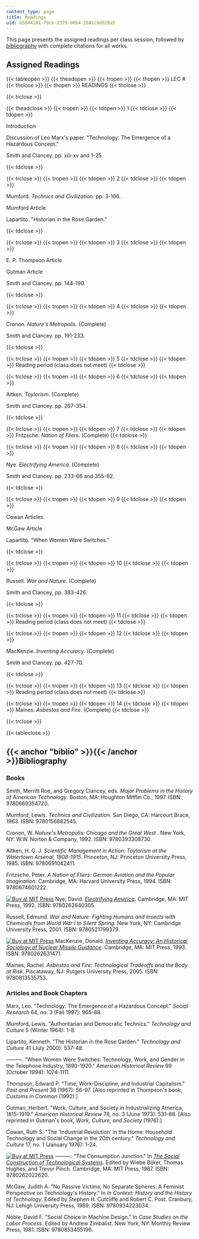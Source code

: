```yaml
---
content_type: page
title: Readings
uid: 65644101-79cb-2379-90b4-2881c0d020a5
---
```


This page presents the assigned readings per class session, followed by [bibliography](#biblio) with complete citations for all works.

Assigned Readings
-----------------

{{< tableopen >}}
{{< theadopen >}}
{{< tropen >}}
{{< thopen >}}
LEC #
{{< thclose >}}
{{< thopen >}}
READINGS
{{< thclose >}}

{{< trclose >}}

{{< theadclose >}}
{{< tropen >}}
{{< tdopen >}}
1
{{< tdclose >}}
{{< tdopen >}}


Introduction

Discussion of Leo Marx's paper. "Technology: The Emergence of a Hazardous Concept."

Smith and Clancey. pp. xiii-xv and 1-25.


{{< tdclose >}}

{{< trclose >}}
{{< tropen >}}
{{< tdopen >}}
2
{{< tdclose >}}
{{< tdopen >}}


Mumford. _Technics and Civilization_. pp. 3-106.

Mumford Article

Lapartito. "Historian in the Rose Garden."


{{< tdclose >}}

{{< trclose >}}
{{< tropen >}}
{{< tdopen >}}
3
{{< tdclose >}}
{{< tdopen >}}


E. P. Thompson Article

Gutman Article

Smith and Clancey. pp. 144-190.


{{< tdclose >}}

{{< trclose >}}
{{< tropen >}}
{{< tdopen >}}
4
{{< tdclose >}}
{{< tdopen >}}


Cronon. _Nature's Metropolis._ (Complete)

Smith and Clancey. pp. 191-233.


{{< tdclose >}}

{{< trclose >}}
{{< tropen >}}
{{< tdopen >}}
5
{{< tdclose >}}
{{< tdopen >}}
Reading period (class does not meet)
{{< tdclose >}}

{{< trclose >}}
{{< tropen >}}
{{< tdopen >}}
6
{{< tdclose >}}
{{< tdopen >}}


Aitken. _Taylorism_. (Complete)

Smith and Clancey. pp. 267-354.


{{< tdclose >}}

{{< trclose >}}
{{< tropen >}}
{{< tdopen >}}
7
{{< tdclose >}}
{{< tdopen >}}
Fritzsche. _Nation of Fliers_. (Complete)
{{< tdclose >}}

{{< trclose >}}
{{< tropen >}}
{{< tdopen >}}
8
{{< tdclose >}}
{{< tdopen >}}


Nye. _Electrifying America_. (Complete)

Smith and Clancey. pp. 233-66 and 355-82.


{{< tdclose >}}

{{< trclose >}}
{{< tropen >}}
{{< tdopen >}}
9
{{< tdclose >}}
{{< tdopen >}}


Cowan Articles

McGaw Article

Lapartito. "When Women Were Switches."


{{< tdclose >}}

{{< trclose >}}
{{< tropen >}}
{{< tdopen >}}
10
{{< tdclose >}}
{{< tdopen >}}


Russell. _War and Nature_. (Complete)

Smith and Clancey, pp. 383-426.


{{< tdclose >}}

{{< trclose >}}
{{< tropen >}}
{{< tdopen >}}
11
{{< tdclose >}}
{{< tdopen >}}
Reading period (class does not meet)
{{< tdclose >}}

{{< trclose >}}
{{< tropen >}}
{{< tdopen >}}
12
{{< tdclose >}}
{{< tdopen >}}


MacKenzie. _Inventing Accuracy_. (Complete)

Smith and Clancey. pp. 427-70.


{{< tdclose >}}

{{< trclose >}}
{{< tropen >}}
{{< tdopen >}}
13
{{< tdclose >}}
{{< tdopen >}}
Reading period (class does not meet)
{{< tdclose >}}

{{< trclose >}}
{{< tropen >}}
{{< tdopen >}}
14
{{< tdclose >}}
{{< tdopen >}}
Maines. _Asbestos and Fire_. (Complete)
{{< tdclose >}}

{{< trclose >}}

{{< tableclose >}}

{{< anchor "biblio" >}}{{< /anchor >}}Bibliography
--------------------------------------------------

### Books

Smith, Merritt Roe, and Gregory Clancey, eds. _Major Problems in the History of American Technology_. Boston, MA: Houghton Mifflin Co., 1997. ISBN: 9780669354720.

Mumford, Lewis. _Technics and Civilization_. San Diego, CA: Harcourt Brace, 1963. ISBN: 9780156882545.

Cronon, W. _Nature's Metropolis: Chicago and the Great West_ . New York, NY: W.W. Norton & Company, 1992. ISBN: 9780393308730.

Aitken, H. G. J. _Scientific Management in Action: Taylorism at the Watertown Arsenal, 1908-1915_. Princeton, NJ: Princeton University Press, 1985. ISBN: 9780691042411.

Fritzsche, Peter. _A Nation of Fliers: German Aviation and the Popular Imagination_. Cambridge, MA: Harvard University Press, 1994. ISBN: 9780674601222.

[![Buy at MIT Press](/images/mp_logo.gif)](https://mitpress.mit.edu/9780262640305) Nye, David. [_Electrifying America_](https://mitpress.mit.edu/9780262640305). Cambridge, MA: MIT Press, 1992. ISBN: 9780262640305.

Russell, Edmund. _War and Nature: Fighting Humans and Insects with Chemicals from World War I to Silent Spring_. New York, NY: Cambridge University Press, 2001. ISBN: 9780521799379.

[![Buy at MIT Press](/images/mp_logo.gif)](https://mitpress.mit.edu/9780262631471) MacKenzie, Donald. [_Inventing Accuracy: An Historical Sociology of Nuclear Missile Guidance_](https://mitpress.mit.edu/9780262631471). Cambridge, MA: MIT Press, 1993. ISBN: 9780262631471.

Maines, Rachel. _Asbestos and Fire: Technological Tradeoffs and the Body at Risk_. Piscataway, NJ: Rutgers University Press, 2005. ISBN: 9780813535753.

### Articles and Book Chapters

Marx, Leo. "Technology: The Emergence of a Hazardous Concept." _Social Research_ 64, no. 3 (Fall 1997): 965-88.

Mumford, Lewis. "Authoritarian and Democratic Technics." _Technology and Culture_ 5 (Winter 1964): 1-8.

Lipartito, Kenneth. "The Historian in the Rose Garden." _Technology and Culture_ 41 (July 2000): 537-48.

———. "When Women Were Switches: Technology, Work, and Gender in the Telephone Industry, 1890-1920." _American Historical Review_ 99 (October 1994): 1074-1111.

Thompson, Edward P. "Time, Work-Discipline, and Industrial Capitalism." _Past and Present_ 38 (1967): 56-97. \[Also reprinted in Thompson's book, _Customs in Common_ (1992).\]

Gutman, Herbert. "Work, Culture, and Society in Industrializing America, 1815-1919." _American Historical Review_ 78, no. 3 (June 1973): 531-88. \[Also reprinted in Gutman's book, _Work, Culture, and Society_ (1976).\]

Cowan, Ruth S. "The 'Industrial Revolution' in the Home: Household Technology and Social Change in the 20th century." _Technology and Culture_ 17, no. 1 (January 1976): 1-24.

[![Buy at MIT Press](/images/mp_logo.gif)](https://mitpress.mit.edu/9780262022620) ———. "The Consumption Junction." In [_The Social Construction of Technological Systems_](https://mitpress.mit.edu/9780262022620). Edited by Wiebe Bijker, Thomas Hughes, and Trevor Pinch. Cambridge, MA: MIT Press, 1987. ISBN: 9780262022620.

McGaw, Judith A. "No Passive Victims, No Separate Spheres: A Feminist Perspective on Technology's History." In _In Context: History and the History of Technology_. Edited by Stephen H. Cutcliffe and Robert C. Post. Cranbury, NJ: Lehigh University Press, 1989. ISBN: 9780934223034.

Noble, David F. "Social Choice in Machine Design." In _Case Studies on the Labor Process_. Edited by Andrew Zimbalist. New York, NY: Monthly Review Press, 1981. ISBN: 9780853455196.